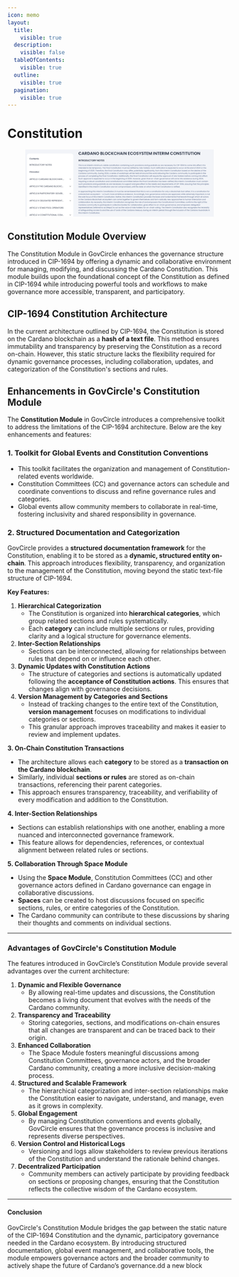 ```yaml
---
icon: memo
layout:
  title:
    visible: true
  description:
    visible: false
  tableOfContents:
    visible: true
  outline:
    visible: true
  pagination:
    visible: true
---
```


# Constitution

<figure><img src="../.gitbook/assets/constitution picture.png" alt=""><figcaption></figcaption></figure>

## Constitution Module Overview

The Constitution Module in GovCircle enhances the governance structure introduced in CIP-1694 by offering a dynamic and collaborative environment for managing, modifying, and discussing the Cardano Constitution. This module builds upon the foundational concept of the Constitution as defined in CIP-1694 while introducing powerful tools and workflows to make governance more accessible, transparent, and participatory.

## CIP-1694 Constitution Architecture

In the current architecture outlined by CIP-1694, the Constitution is stored on the Cardano blockchain as a **hash of a text file**. This method ensures immutability and transparency by preserving the Constitution as a record on-chain. However, this static structure lacks the flexibility required for dynamic governance processes, including collaboration, updates, and categorization of the Constitution's sections and rules.

## Enhancements in GovCircle's Constitution Module

The **Constitution Module** in GovCircle introduces a comprehensive toolkit to address the limitations of the CIP-1694 architecture. Below are the key enhancements and features:

### **1. Toolkit for Global Events and Constitution Conventions**

* This toolkit facilitates the organization and management of Constitution-related events worldwide.
* Constitution Committees (CC) and governance actors can schedule and coordinate conventions to discuss and refine governance rules and categories.
* Global events allow community members to collaborate in real-time, fostering inclusivity and shared responsibility in governance.

### **2.** Structured Documentation and Categorization

GovCircle provides a **structured documentation framework** for the Constitution, enabling it to be stored as a **dynamic, structured entity on-chain**. This approach introduces flexibility, transparency, and organization to the management of the Constitution, moving beyond the static text-file structure of CIP-1694.

**Key Features:**

1. **Hierarchical Categorization**
   * The Constitution is organized into **hierarchical categories**, which group related sections and rules systematically.
   * Each **category** can include multiple sections or rules, providing clarity and a logical structure for governance elements.
2. **Inter-Section Relationships**
   * Sections can be interconnected, allowing for relationships between rules that depend on or influence each other.
3. **Dynamic Updates with Constitution Actions**
   * The structure of categories and sections is automatically updated following the **acceptance of Constitution actions**. This ensures that changes align with governance decisions.
4. **Version Management by Categories and Sections**
   * Instead of tracking changes to the entire text of the Constitution, **version management** focuses on modifications to individual categories or sections.
   * This granular approach improves traceability and makes it easier to review and implement updates.

**3. On-Chain Constitution Transactions**

* The architecture allows each **category** to be stored as a **transaction on the Cardano blockchain**.
* Similarly, individual **sections or rules** are stored as on-chain transactions, referencing their parent categories.
* This approach ensures transparency, traceability, and verifiability of every modification and addition to the Constitution.

**4. Inter-Section Relationships**

* Sections can establish relationships with one another, enabling a more nuanced and interconnected governance framework.
* This feature allows for dependencies, references, or contextual alignment between related rules or sections.

**5. Collaboration Through Space Module**

* Using the **Space Module**, Constitution Committees (CC) and other governance actors defined in Cardano governance can engage in collaborative discussions.
* **Spaces** can be created to host discussions focused on specific sections, rules, or entire categories of the Constitution.
* The Cardano community can contribute to these discussions by sharing their thoughts and comments on individual sections.

***

### Advantages of GovCircle's Constitution Module

The features introduced in GovCircle’s Constitution Module provide several advantages over the current architecture:

1. **Dynamic and Flexible Governance**
   * By allowing real-time updates and discussions, the Constitution becomes a living document that evolves with the needs of the Cardano community.
2. **Transparency and Traceability**
   * Storing categories, sections, and modifications on-chain ensures that all changes are transparent and can be traced back to their origin.
3. **Enhanced Collaboration**
   * The Space Module fosters meaningful discussions among Constitution Committees, governance actors, and the broader Cardano community, creating a more inclusive decision-making process.
4. **Structured and Scalable Framework**
   * The hierarchical categorization and inter-section relationships make the Constitution easier to navigate, understand, and manage, even as it grows in complexity.
5. **Global Engagement**
   * By managing Constitution conventions and events globally, GovCircle ensures that the governance process is inclusive and represents diverse perspectives.
6. **Version Control and Historical Logs**
   * Versioning and logs allow stakeholders to review previous iterations of the Constitution and understand the rationale behind changes.
7. **Decentralized Participation**
   * Community members can actively participate by providing feedback on sections or proposing changes, ensuring that the Constitution reflects the collective wisdom of the Cardano ecosystem.

***

#### Conclusion

GovCircle's Constitution Module bridges the gap between the static nature of the CIP-1694 Constitution and the dynamic, participatory governance needed in the Cardano ecosystem. By introducing structured documentation, global event management, and collaborative tools, the module empowers governance actors and the broader community to actively shape the future of Cardano’s governance.dd a new block
